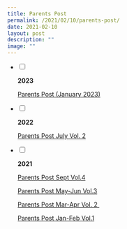 ```yaml
---
title: Parents Post
permalink: /2021/02/10/parents-post/
date: 2021-02-10
layout: post
description: ""
image: ""
---
```


<ul class="jekyllcodex_accordion">
<li>
<input type="checkbox" id="accordion1">
<label for="accordion1"><p><strong>2023</strong></p></label>
<div>
<p><a href="/files/PSG-Parents-Post-2H-2022-Final.pdf">Parents Post (January 2023)</a></p>
</div>
</li>
<li>
<input type="checkbox" id="accordion2">
<label for="accordion2"><p><strong>2022</strong></p></label>
<div>
<p><a href="/files/BRPS-Parents-Post-July-2022-v2-1.pdf">Parents Post July Vol. 2</a></p>
</div>
</li>
<li>
<input type="checkbox" id="accordion3">
<label for="accordion3"><p><strong>2021</strong></p></label>
<div>
<p><a href="/files/Parents-Post-Sept-2021-Vol4-1_compressed.pdf">Parents Post Sept Vol.4</a></p>
<p><a href="/files/Parents-Post-MayJun-2021-Vol3-R1_compressed.pdf">Parents Post May-Jun Vol.3</a></p>
<p><a href="/files/Parents-Post-Mar_Apr2021-Vol2-R2-compressed.pdf">Parents Post Mar-Apr Vol. 2&nbsp;</a></p>
<p><a href="/files/Parents-Post-Jan_Feb2021-Vol1-1_compressed.pdf">Parents Post Jan-Feb Vol.1</a></p>
</div>
</li>
</ul>